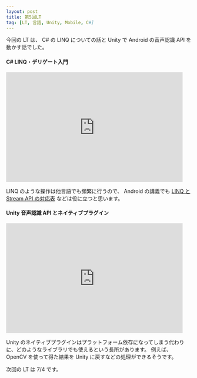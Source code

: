 ```yaml
---
layout: post
title: 第5回LT
tag: [LT, 言語, Unity, Mobile, C#]
---
```


今回の LT は、 C# の LINQ についての話と Unity で Android の音声認識 API を動かす話でした。

#### C# LINQ・デリゲート入門

<iframe src="https://docs.google.com/presentation/d/e/2PACX-1vQgX3GX7_PVHEIQrHmEKmomQ-rRvSTwd2ufIxuPxABDLu9C5NlgQaL9y5Shu_2lLLUzbSgtghdrXh1t/embed?start=false&loop=false&delayms=3000" frameborder="0" width="480" height="299" allowfullscreen="true" mozallowfullscreen="true" webkitallowfullscreen="true"></iframe>

LINQ のような操作は他言語でも頻繁に行うので、 Android の講義でも [LINQ と Stream API の対応表](https://qiita.com/amay077/items/9d2941283c4a5f61f302) などは役に立つと思います。

#### Unity 音声認識 API とネイティブプラグイン

<iframe src="https://docs.google.com/presentation/d/e/2PACX-1vSu0DIypSJt5qq7xuxdmLn4ZL3anPdtD26gzzT4aFhQ7yRgOV6HZpYHiE5Uscp7HULaMNXEQ3aYasrQ/embed?start=false&loop=false&delayms=3000" frameborder="0" width="480" height="299" allowfullscreen="true" mozallowfullscreen="true" webkitallowfullscreen="true"></iframe>

Unity のネイティブプラグインはプラットフォーム依存になってしまう代わりに、どのようなライブラリでも使えるという長所があります。
例えば、 OpenCV を使って得た結果を Unity に戻すなどの処理ができるそうです。

次回の LT は 7/4 です。
